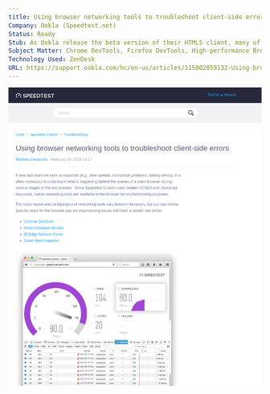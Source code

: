 ```yaml
---
title: Using browser networking tools to troubleshoot client-side errors – Ookla Speedtest Custom
Company: Ookla (Speedtest.net)
Status: Ready
Stub: As Ookla release the beta version of their HTML5 client, many of their customers (networking engineers) had trouble understanding how to debug and troubleshoot unexpected results. We used this opportunity to teach these users about the built in DevTool's Networking features that are often overlooked.
Subject Matter: Chrome DevTools, Firefox DevTools, High-performance Browser Networking, JavaScript, WebSockets, XHR
Technology Used: ZenDesk
URL: https://support.ookla.com/hc/en-us/articles/115002059132-Using-browser-networking-tools-to-troubleshoot-client-side-errors
---
```

![alt text](./img/browsernetworking.png)
